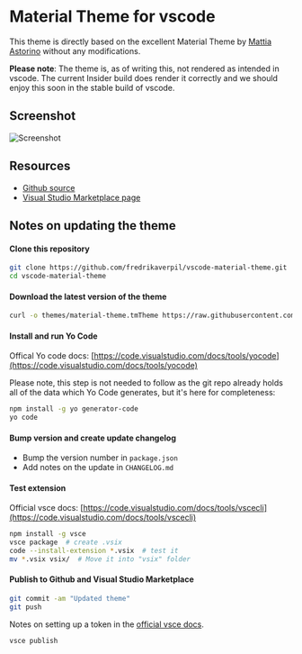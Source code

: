 # Material Theme for vscode

This theme is directly based on the excellent Material Theme by [Mattia Astorino](https://github.com/equinusocio) without any modifications.

**Please note**: The theme is, as of writing this, not rendered as intended in vscode. The current Insider build does render it correctly and we should enjoy this soon in the stable build of vscode.


## Screenshot

![Screenshot](https://cloud.githubusercontent.com/assets/994357/20610669/042cc31a-b29d-11e6-9657-87427ceb9e6a.png)



## Resources

* [Github source](https://github.com/fredrikaverpil/vscode-material-theme)
* [Visual Studio Marketplace page](https://marketplace.visualstudio.com/items?itemName=fredrikaverpil.vscode-material-theme)



## Notes on updating the theme


#### Clone this repository

```bash
git clone https://github.com/fredrikaverpil/vscode-material-theme.git
cd vscode-material-theme
```

#### Download the latest version of the theme

```bash
curl -o themes/material-theme.tmTheme https://raw.githubusercontent.com/equinusocio/material-theme/develop/schemes/Material-Theme.tmTheme
```

#### Install and run Yo Code

Offical Yo code docs: [https://code.visualstudio.com/docs/tools/yocode](https://code.visualstudio.com/docs/tools/yocode)

Please note, this step is not needed to follow as the git repo already holds all of the data which Yo Code generates, but it's here for completeness:

```bash
npm install -g yo generator-code
yo code
```

#### Bump version and create update changelog

* Bump the version number in `package.json`
* Add notes on the update in `CHANGELOG.md`


#### Test extension

Official vsce docs: [https://code.visualstudio.com/docs/tools/vscecli](https://code.visualstudio.com/docs/tools/vscecli)

```bash
npm install -g vsce
vsce package  # create .vsix
code --install-extension *.vsix  # test it
mv *.vsix vsix/  # Move it into "vsix" folder
```


#### Publish to Github and Visual Studio Marketplace

```bash
git commit -am "Updated theme"
git push
```

Notes on setting up a token in the [official vsce docs](https://code.visualstudio.com/docs/tools/vscecli).

```bash
vsce publish
```

